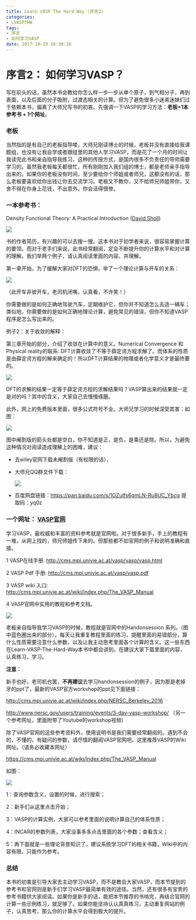 ```yaml
---
title: Learn VASP The Hard Way (序言2)
categories: 
- LVASPTHW
tags: 
- 序言
- 如何学习VASP
date: 2017-10-10 16:30:16
---
```


# 序言2： 如何学习VASP？



写在前头的话，虽然本书会教给你怎么样一步一步从单个原子，到气相分子，再到表面，以及后面的分子吸附，过渡态相关的计算。但为了避免很多小迷弟迷妹们过于依赖本书，偏离了大师兄写书的初衷。先强调一下VASP的学习方法：**老板+1本参考书 + 1个网址**。



### 老板

当然指的是有自己的老板指导喽，大师兄刚读博士的时候，老板并没有直接给我课题组，也没有让我自学或者跟组里的其他人学习VASP，而是花了一个月的时间让我读完此书和亲自指导我练习，这种的传授方式，是国内很多不负责任的导师需要学习的。虽然我老板每天都很忙，所有刚刚加入我们组的博士，都是老师亲手指导出来的。如果你的老板没有时间，至少要给你个师姐或者师兄，这都没有的话，那么老板要喜欢给你出钱让你去交流学习。老板又不教你，又不给师兄师姐带你，又舍不得在你身上花钱，不出意外，你会活得很惨。



###  一本参考书：

Density Functional Theory: A Practical Introduction ([David Sholl](https://www.wiley.com/en-us/search?pq=%7Crelevance%7Cauthor%3ADavid+Sholl))

![](preload-2/pre-2.jpeg)



书的作者简历，有兴趣的可以去搜一搜。这本书对于初学者来说，很容易掌握计算的要领。而对于老手们来说，此书经常翻阅，定会不断提升你的计算水平和对计算的理解。我们举两个例子，请认真阅读里面的内容，并理解。

 第一章开始，为了缓解大家对DFT的恐惧，举了一个理论计算与开车的关系：

![](preload-2/pre-3.jpeg)

（此开车非彼开车，老司机闭嘴，认真看，不许笑！）

你需要做的是如何正确地驾驶汽车，定期维护它，但你并不知道怎么去造一辆车； 类似地，你需要做的是如何正确地理论计算，避免常见的错误，但你不知道VASP程序是怎么写出来的。



例子2：关于收敛的解释：



第三章开始的部分，介绍了收敛在计算中的意义。Numerical Convergence 和Physical reality的联系: DFT计算收敛了不等于薛定谔方程求解了。而体系的性质是由薛定谔方程的解来确定的！所以DFT计算结果的物理或者化学意义才是最终要的。

 ![](preload-2/pre-4.jpeg)



DFT的求解的结果一定等于薛定谔方程的求解结果吗？VASP算出来的结果就一定是对的吗？其中的含义，大家自己去慢慢琢磨。




此外，网上的免费版本里面，很多公式符号不全。大师兄学习的时候深受其害：如图：

![](preload-2/pre-5.jpeg)



图中阉割版的箭头处都是空白，你不知道是正，是负，是乘还是除。所以，为避免这种情况对阅读造成理解上的困难，建议：

* 去wiley官网下载未阉割版（有权限的话），

* 大师兄QQ群文件下载：

  ![](preload-2/pre-6.jpg)

* 百度网盘链接：https://pan.baidu.com/s/1OZuIfs6gmLN-Ru8UC_Ybcg  提取码：yq0z 


### 一个网址： [VASP官网](https://www.vasp.at/)



 学习VASP，最权威和丰富的资料参考就是官网啦。对于很多新手，手上的教程有一堆，从网上找的，师兄师姐传下来的。但那些都不如官网的例子和说明准确和直接。

1 VASP在线手册: http://cms.mpi.univie.ac.at/vasp/vasp/vasp.html

2 VASP Pdf 手册: http://cms.mpi.univie.ac.at/vasp/vasp.pdf

3 VASP wiki 入口: http://cms.mpi.univie.ac.at/wiki/index.php/The_VASP_Manual

4 VASP官网中实用的教程和参考文档。



![](preload-2/pre-7.jpeg)

老板亲自指导我学习VASP的时候，教程就是官网中的Handonsession 系列。（图中蓝色圈出来的部分）。每天让我重复教程里面的练习，提醒里面的易错部分，算什么性质需要注意什么参数，以及让我主动思考里面各个计算的含义。这一些东西在Learn-VASP-The-Hard-Way本书中都会讲到。在建议大家下载里面的内容，认真练习，学习。



**注意：**

新手也好，老司机也罢，**不再建议**去学习handonsession的例子，因为那是老掉牙的ppt了，最新的VASP官方workshop的ppt见下面链接： 

http://cms.mpi.univie.ac.at/wiki/index.php/NERSC_Berkeley_2016

http://www.nersc.gov/users/training/events/3-day-vasp-workshop/ （另一个参考网址，里面附带了Youtube的workshop视频）

除了VASP官网的这些参考资料外，使用说明书是我们需要经常翻阅的。遇到不会的，不懂的，有疑问的参数，请尽情的翻阅VASP官网吧。这里推荐VASP的Wiki网址。（请务必收藏本网址）

https://cms.mpi.univie.ac.at/wiki/index.php/The_VASP_Manual  

如图：

![](preload-2/pre-8.jpeg)



1：查询参数含义，设置的时候，进行搜索；

2：新手们从这里点击开始；

3：VASP的计算实例，大家可以参考里面的说明计算自己的体系性质；

4：INCAR的参数列表，大家没事多多点击里面的各个参数；查看含义；

5：再下面就是一些理论背景知识了，建议系统学习DFT的相关书籍，Wiki中的内容有限，只能作为参考。



### 总结 

本书的初衷是引导大家去主动学习VASP，而不是教会大家VASP，而本节提到的参考书和官网则是新手们学习VASP最简单有效的途径。当然，还有很多有宝贵的参考书籍供大家阅读。如果你是新手的话，能把本节推荐的书啃完，再结合官网的计算一些示例练习，就足够了。如果你能坚持认认真真练习，主动重复网站的例子，认真思考，那么你的计算水平会得到极大的提升。